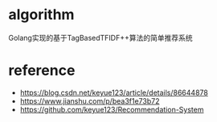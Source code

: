 # algorithm
Golang实现的基于TagBasedTFIDF++算法的简单推荐系统
# reference
- https://blog.csdn.net/keyue123/article/details/86644878
- https://www.jianshu.com/p/bea3f1e73b72
- https://github.com/keyue123/Recommendation-System
